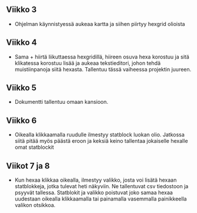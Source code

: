 ## Viikko 3

- Ohjelman käynnistyessä aukeaa kartta ja siihen piirtyy hexgrid olioista

## Viikko 4

- Sama + hiirtä liikuttaessa hexgridillä, hiireen osuva hexa korostuu ja sitä klikatessa korostuu lisää ja aukeaa tekstieditori, johon tehdä muistiinpanoja siitä hexasta. Tallentuu tässä vaiheessa projektin juureen.

## Viikko 5

- Dokumentti tallentuu omaan kansioon.

## Viikko 6

- Oikealla klikkaamalla ruudulle ilmestyy statblock luokan olio. Jatkossa siitä pitää myös päästä eroon ja keksiä keino tallentaa jokaiselle hexalle omat statblockit

## Viikot 7 ja 8

- Kun hexaa klikkaa oikealla, ilmestyy valikko, josta voi lisätä hexaan statblokkeja, jotka tulevat heti näkyviin. Ne tallentuvat csv tiedostoon ja psyyvät tallessa. Statblokit ja valikko poistuvat joko samaa hexaa uudestaan oikealla klikkaamalla tai painamalla vasemmalla painikkeella valikon otsikkoa.
